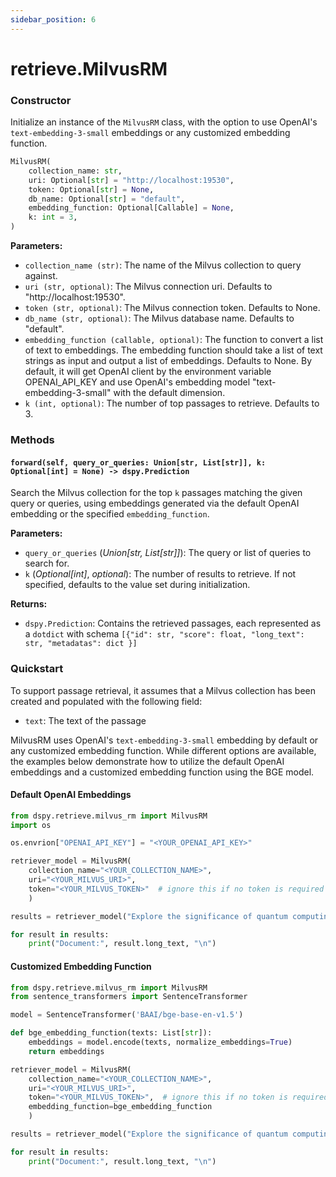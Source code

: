 ```yaml
---
sidebar_position: 6
---
```


# retrieve.MilvusRM

### Constructor

Initialize an instance of the `MilvusRM` class, with the option to use OpenAI's `text-embedding-3-small` embeddings or any customized embedding function.

```python
MilvusRM(
    collection_name: str,
    uri: Optional[str] = "http://localhost:19530",
    token: Optional[str] = None,
    db_name: Optional[str] = "default",
    embedding_function: Optional[Callable] = None,
    k: int = 3,
)
```

**Parameters:**

- `collection_name (str)`: The name of the Milvus collection to query against.
- `uri (str, optional)`: The Milvus connection uri. Defaults to "http://localhost:19530".
- `token (str, optional)`: The Milvus connection token. Defaults to None.
- `db_name (str, optional)`: The Milvus database name. Defaults to "default".
- `embedding_function (callable, optional)`: The function to convert a list of text to embeddings.
  The embedding function should take a list of text strings as input and output a list of embeddings.
  Defaults to None. By default, it will get OpenAI client by the environment variable OPENAI_API_KEY and use OpenAI's embedding model "text-embedding-3-small" with the default dimension.
- `k (int, optional)`: The number of top passages to retrieve. Defaults to 3.

### Methods

#### `forward(self, query_or_queries: Union[str, List[str]], k: Optional[int] = None) -> dspy.Prediction`

Search the Milvus collection for the top `k` passages matching the given query or queries, using embeddings generated via the default OpenAI embedding or the specified `embedding_function`.

**Parameters:**

- `query_or_queries` (_Union[str, List[str]]_): The query or list of queries to search for.
- `k` (_Optional[int]_, _optional_): The number of results to retrieve. If not specified, defaults to the value set during initialization.

**Returns:**

- `dspy.Prediction`: Contains the retrieved passages, each represented as a `dotdict` with schema `[{"id": str, "score": float, "long_text": str, "metadatas": dict }]`

### Quickstart

To support passage retrieval, it assumes that a Milvus collection has been created and populated with the following field:

- `text`: The text of the passage

MilvusRM uses OpenAI's `text-embedding-3-small` embedding by default or any customized embedding function.
While different options are available, the examples below demonstrate how to utilize the default OpenAI embeddings and a customized embedding function using the BGE model.

#### Default OpenAI Embeddings

```python
from dspy.retrieve.milvus_rm import MilvusRM
import os

os.envrion["OPENAI_API_KEY"] = "<YOUR_OPENAI_API_KEY>"

retriever_model = MilvusRM(
    collection_name="<YOUR_COLLECTION_NAME>",
    uri="<YOUR_MILVUS_URI>",
    token="<YOUR_MILVUS_TOKEN>"  # ignore this if no token is required for Milvus connection
    )

results = retriever_model("Explore the significance of quantum computing", k=5)

for result in results:
    print("Document:", result.long_text, "\n")
```

#### Customized Embedding Function

```python
from dspy.retrieve.milvus_rm import MilvusRM
from sentence_transformers import SentenceTransformer

model = SentenceTransformer('BAAI/bge-base-en-v1.5')

def bge_embedding_function(texts: List[str]):
    embeddings = model.encode(texts, normalize_embeddings=True)
    return embeddings

retriever_model = MilvusRM(
    collection_name="<YOUR_COLLECTION_NAME>",
    uri="<YOUR_MILVUS_URI>",
    token="<YOUR_MILVUS_TOKEN>",  # ignore this if no token is required for Milvus connection
    embedding_function=bge_embedding_function
    )

results = retriever_model("Explore the significance of quantum computing", k=5)

for result in results:
    print("Document:", result.long_text, "\n")
```
